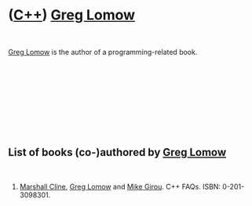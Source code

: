 



 

 

 

 

 

([C++](Cpp.md)) [Greg Lomow](CppGregLomow.md)
===============================================

 

[Greg Lomow](CppGregLomow.md) is the author of a programming-related
book.

 

 

 

 

 

List of books (co-)authored by [Greg Lomow](CppGregLomow.md)
-------------------------------------------------------------

 

1.  [Marshall Cline](CppMarshallCline.md), [Greg
    Lomow](CppGregLomow.md) and [Mike Girou](CppMikeGirou.md).
    C++ FAQs. ISBN: 0-201-3098301.

 

 

 

 

 





 



